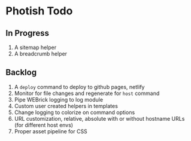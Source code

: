 # Photish Todo

## In Progress

1. A sitemap helper
1. A breadcrumb helper

## Backlog

1. A `deploy` command to deploy to github pages, netlify
1. Monitor for file changes and regenerate for `host` command
1. Pipe WEBrick logging to log module
1. Custom user created helpers in templates
1. Change logging to colorize on command options
1. URL customization, relative, absolute with or without hostname URLs (for
   different host envs)
1. Proper asset pipeline for CSS
